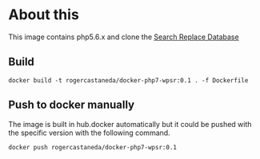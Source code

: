# About this
This image contains php5.6.x and clone the [Search Replace Database](https://github.com/interconnectit/Search-Replace-DB)

## Build

`docker build -t rogercastaneda/docker-php7-wpsr:0.1 . -f Dockerfile`

## Push to docker manually
The image is built in hub.docker automatically but it could be pushed with the specific version with the following command.

`docker push rogercastaneda/docker-php7-wpsr:0.1`

